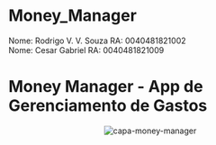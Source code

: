# Money_Manager

Nome: Rodrigo V. V. Souza RA: 0040481821002
<br>
Nome: Cesar Gabriel RA: 0040481821009

# Money Manager - App de Gerenciamento de Gastos

<p align="center">
    <img src="https://drive.google.com/uc?id=1uC0zq3J3dyN_q2ZT1DUOkg4xJx_CIfN1" alt="capa-money-manager">
</p>
